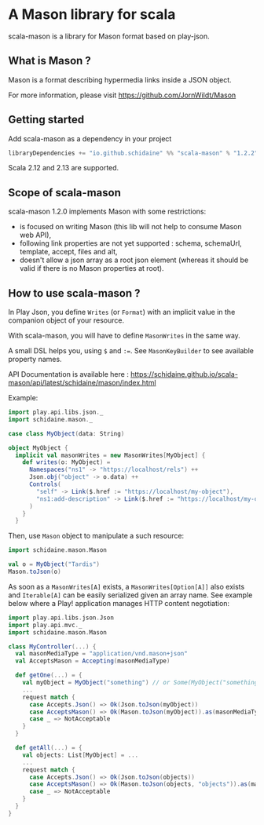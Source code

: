 A Mason library for scala
=========================

scala-mason is a library for Mason format based on play-json.

## What is Mason ?

Mason is a format describing hypermedia links inside a JSON object.

For more information, please visit https://github.com/JornWildt/Mason

## Getting started

Add scala-mason as a dependency in your project

```scala
libraryDependencies += "io.github.schidaine" %% "scala-mason" % "1.2.2"
```

Scala 2.12 and 2.13 are supported.

## Scope of scala-mason

scala-mason 1.2.0 implements Mason with some restrictions:
- is focused on writing Mason (this lib will not help to consume Mason web API),
- following link properties are not yet supported : schema, schemaUrl, template, accept, files and alt,
- doesn't allow a json array as a root json element (whereas it should be valid if there is no Mason properties at root).

## How to use scala-mason ?
In Play Json, you define `Writes` (or `Format`) with an implicit value in the companion object of your resource.

With scala-mason, you will have to define `MasonWrites` in the same way.

A small DSL helps you, using `$` and `:=`. See `MasonKeyBuilder` to see available property names.

API Documentation is available here : https://schidaine.github.io/scala-mason/api/latest/schidaine/mason/index.html

Example:
```scala
import play.api.libs.json._
import schidaine.mason._

case class MyObject(data: String)

object MyObject {
  implicit val masonWrites = new MasonWrites[MyObject] {
    def writes(o: MyObject) =
      Namespaces("ns1" -> "https://localhost/rels") ++
      Json.obj("object" -> o.data) ++
      Controls(
        "self" -> Link($.href := "https://localhost/my-object"),
        "ns1:add-description" -> Link($.href := "https://localhost/my-object/descriptions", $.encoding := JSON)
      )
    }
  }
```

Then, use `Mason` object to manipulate a such resource:
```scala
import schidaine.mason.Mason

val o = MyObject("Tardis")
Mason.toJson(o)
```

As soon as a `MasonWrites[A]` exists, a `MasonWrites[Option[A]]` also exists and `Iterable[A]` can be easily serialized given an array name.
See example below where a Play! application manages HTTP content negotiation:
```scala
import play.api.libs.json.Json
import play.api.mvc._
import schidaine.mason.Mason

class MyController(...) {
  val masonMediaType = "application/vnd.mason+json"
  val AcceptsMason = Accepting(masonMediaType)

  def getOne(...) = {
    val myObject = MyObject("something") // or Some(MyObject("something"))
    ...
    request match {
      case Accepts.Json() => Ok(Json.toJson(myObject))
      case AcceptsMason() => Ok(Mason.toJson(myObject)).as(masonMediaType)
      case _ => NotAcceptable
    }
  }

  def getAll(...) = {
    val objects: List[MyObject] = ...
    ...
    request match {
      case Accepts.Json() => Ok(Json.toJson(objects))
      case AcceptsMason() => Ok(Mason.toJson(objects, "objects")).as(masonMediaType)
      case _ => NotAcceptable
    }
  }
}
```
